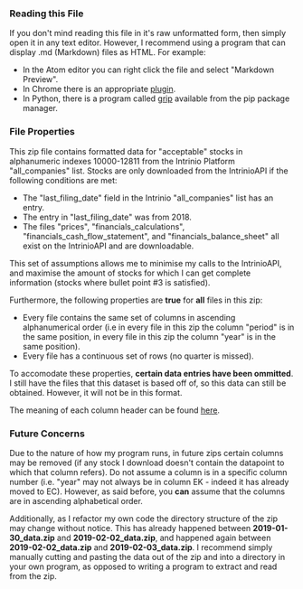 ### Reading this File

If you don't mind reading this file in it's raw unformatted form, then simply open it in any text editor. However, I recommend using a program that can display .md (Markdown) files as HTML. For example:

* In the Atom editor you can right click the file and select "Markdown Preview".
* In Chrome there is an appropriate [plugin](https://chrome.google.com/webstore/detail/markdown-preview-plus/febilkbfcbhebfnokafefeacimjdckgl).
* In Python, there is a program called [grip](https://pypi.org/project/grip/) available from the pip package manager.

### File Properties

This zip file contains formatted data for "acceptable" stocks in alphanumeric indexes 10000-12811 from the Intrinio Platform "all\_companies" list.
Stocks are only downloaded from the IntrinioAPI if the following conditions are met:

* The "last\_filing\_date" field in the Intrinio "all\_companies" list has an entry.
* The entry in "last\_filing\_date" was from 2018.
* The files "prices", "financials\_calculations", "financials\_cash\_flow\_statement", and "financials\_balance\_sheet" all exist on the IntrinioAPI and are downloadable.

This set of assumptions allows me to minimise my calls to the IntrinioAPI, and maximise the amount of stocks for which I can get complete information (stocks where bullet point #3 is satisfied).

Furthermore, the following properties are __true__ for __all__ files in this zip:

* Every file contains the same set of columns in ascending alphanumerical order (i.e in every file in this zip the column "period" is in the same position, in every file in this zip the column "year" is in the same position).
* Every file has a continuous set of rows (no quarter is missed).

To accomodate these properties, __certain data entries have been ommitted__. I still have the files that this dataset is based off of, so this data can still be obtained. However, it will not be in this format.

The meaning of each column header can be found [here](https://intrinio.com/data-tags/all).

### Future Concerns

Due to the nature of how my program runs, in future zips certain columns may be removed (if any stock I download doesn't contain the datapoint to which that column refers). Do not assume a column is in a specific column number (i.e. "year" may not always be in column EK - indeed it has already moved to EC). However, as said before, you __can__ assume that the columns are in ascending alphabetical order.

Additionally, as I refactor my own code the directory structure of the zip may change without notice. This has already happened between __2019-01-30_data.zip__ and __2019-02-02_data.zip__, and happened again between __2019-02-02_data.zip__ and __2019-02-03_data.zip__. I recommend simply manually cutting and pasting the data out of the zip and into a directory in your own program, as opposed to writing a program to extract and read from the zip.
